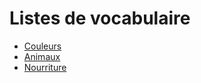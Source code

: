 # Listes de vocabulaire

- [Couleurs](voc/couleurs.md)
- [Animaux](voc/animaux.md)
- [Nourriture](voc/nourriture.md)

